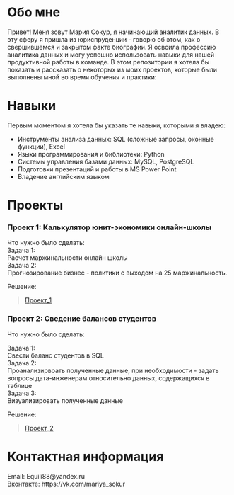 <h1>Обо мне</h1>
Привет! Меня зовут Мария Сокур, я начинающий аналитик данных. В эту сферу я пришла из юриспруденции - говорю об этом, как о свершившемся и закрытом факте биографии. Я освоила профессию аналитика данных и могу успешно использовать навыки для нашей продуктивной работы в команде. В этом репозитории я хотела бы показать и рассказать о некоторых из моих проектов, которые были выполнены мной во время обучения и практики:

<h1>Навыки</h1>
<p>Первым моментом я хотела бы указать те навыки, которыми я владею:</p>

<ul>
  <li>Инструменты анализа данных: SQL (сложные запросы, оконные функции), Excel</li>
<li>Языки программирования и библиотеки: Python</li>
<li>Системы управления базами данных: MySQL, PostgreSQL</li>
<li>Подготовки презентаций и работы в MS Power Point</li>
<li>Владение английским языком</li>
</ul>
<h1>Проекты</h1>

<h3>Проект 1: Калькулятор юнит-экономики онлайн-школы</h3>

<p>Что нужно было сделать:<br>
Задача 1:<br>
Расчет маржинальности онлайн школы<br>
Задача 2:<br>
Прогнозирование бизнес - политики с выходом на 25 маржинальность.<br>
</p>

Решение:

> <a href="https://github.com/MariyaSokurNN/Ph_1/blob/Проект-1/Сокур%20Мария%20Курсовая%20по%20Excel%201.xlsx">Проект_1</a>

<h3>Проект 2: Сведение балансов студентов</h3>
<p>Что нужно было сделать:</p>
 <p>Задача 1:<br>
 Свести баланс студентов в SQL<br>
 Задача 2:<br>
 Проанализирвоать полученные данные, при необходимости - задать вопросы дата-инженерам относительно данных, содержащихся в таблице<br>
 Задача 3:<br>
 Визуализировать полученные данные<br>
 </p>

Решение:
> <a href="https://github.com/MariyaSokurNN/Ph_1/blob/Проект-1/folder/Курсовая%20SQL%20Сокур%20Мария.xlsx">Проект_2</a>



<h1>Контактная информация</h1>
<p>Email: Equili88@yandex.ru<br>
Вконтакте: https://vk.com/mariya_sokur</p>
 
